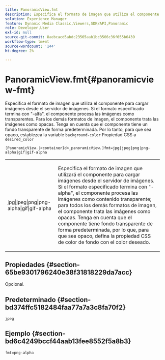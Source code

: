 ```yaml
---
title: PanoramicView.fmt
description: Especifica el formato de imagen que utiliza el componente para cargar imágenes desde el servidor de imágenes.
solution: Experience Manager
feature: Dynamic Media Classic,Viewers,SDK/API,Panoramic
role: Developer,User
exl-id: null
source-git-commit: 8aebcacd5abdc23565aab1bc3506c36f055b6439
workflow-type: tm+mt
source-wordcount: '144'
ht-degree: 2%

---
```


# PanoramicView.fmt{#panoramicview-fmt}

Especifica el formato de imagen que utiliza el componente para cargar imágenes desde el servidor de imágenes. Si el formato especificado termina con &quot;-alfa&quot;, el componente procesa las imágenes como transparentes. Para los demás formatos de imagen, el componente trata las imágenes como opacas. Tenga en cuenta que el componente tiene un fondo transparente de forma predeterminada. Por lo tanto, para que sea opaco, establezca la variable `background-color` Propiedad CSS a `desired_color`

`[PanoramicView.|<containerId>_panoramicView.]fmt=jpg|jpeg|png|png-alpha|gif|gif-alpha`

<table id="table_AE7AAFA9B4374E31B51D06511EB96401"> 
 <tbody> 
  <tr> 
   <td colname="col1"> <p> <span class="codeph"> jpg|jpeg|png|png-alpha|gif|gif-alpha </span> </p> </td> 
   <td colname="col2"> <p> Especifica el formato de imagen que utilizará el componente para cargar imágenes desde el servidor de imágenes. Si el formato especificado termina con "-alpha", el componente procesa las imágenes como contenido transparente; para todos los demás formatos de imagen, el componente trata las imágenes como opacas. Tenga en cuenta que el componente tiene fondo transparente de forma predeterminada, por lo que, para que sea opaco, defina la propiedad CSS de color de fondo con el color deseado. </p> </td> 
  </tr> 
 </tbody> 
</table>

## Propiedades {#section-65be9301796240e38f31818229da7acc}

Opcional.

## Predeterminado {#section-bd374ffc5182484faa77a7a3c8fa70f2}

`jpeg`

## Ejemplo {#section-bd6c4249bccf44aab13fee8552f5a8b3}

`fmt=png-alpha`
